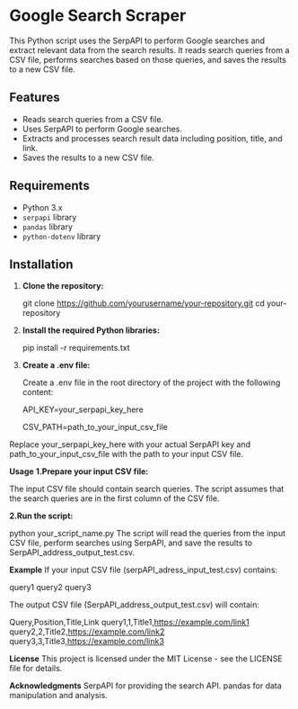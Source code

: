 # Google Search Scraper

This Python script uses the SerpAPI to perform Google searches and extract relevant data from the search results. It reads search queries from a CSV file, performs searches based on those queries, and saves the results to a new CSV file.

## Features

- Reads search queries from a CSV file.
- Uses SerpAPI to perform Google searches.
- Extracts and processes search result data including position, title, and link.
- Saves the results to a new CSV file.

## Requirements

- Python 3.x
- `serpapi` library
- `pandas` library
- `python-dotenv` library

## Installation

1. **Clone the repository:**

   git clone https://github.com/yourusername/your-repository.git
   cd your-repository

2. **Install the required Python libraries:**

    pip install -r requirements.txt
3. **Create a .env file:**

    Create a .env file in the root directory of the project with the following content:

    API_KEY=your_serpapi_key_here
   
    CSV_PATH=path_to_your_input_csv_file
   
Replace your_serpapi_key_here with your actual SerpAPI key and path_to_your_input_csv_file with the path to your input CSV file.

**Usage**
**1.Prepare your input CSV file:**

The input CSV file should contain search queries. The script assumes that the search queries are in the first column of the CSV file.

**2.Run the script:**

python your_script_name.py
The script will read the queries from the input CSV file, perform searches using SerpAPI, and save the results to SerpAPI_address_output_test.csv.

**Example**
If your input CSV file (serpAPI_adress_input_test.csv) contains:

query1
query2
query3

The output CSV file (SerpAPI_address_output_test.csv) will contain:


Query,Position,Title,Link
query1,1,Title1,https://example.com/link1
query2,2,Title2,https://example.com/link2
query3,3,Title3,https://example.com/link3

**License**
This project is licensed under the MIT License - see the LICENSE file for details.

**Acknowledgments**
SerpAPI for providing the search API.
pandas for data manipulation and analysis.

